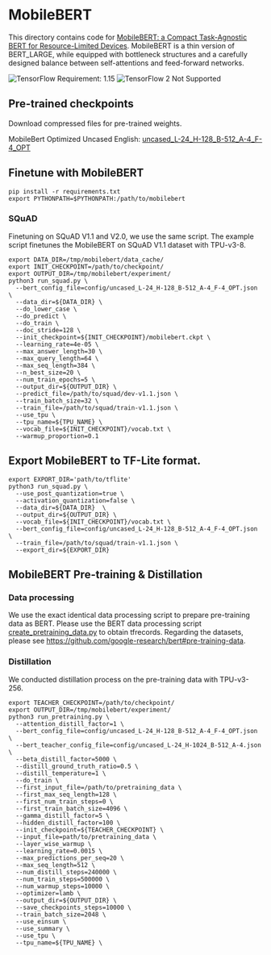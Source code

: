 # MobileBERT

This directory contains code for
[MobileBERT: a Compact Task-Agnostic BERT for Resource-Limited Devices](https://arxiv.org/abs/2004.02984).
MobileBERT is a thin version of BERT_LARGE, while equipped with bottleneck
structures and a carefully designed balance between self-attentions and
feed-forward networks.

![TensorFlow Requirement: 1.15](https://img.shields.io/badge/TensorFlow%20Requirement-1.15-brightgreen)
![TensorFlow 2 Not Supported](https://img.shields.io/badge/TensorFlow%202%20Not%20Supported-%E2%9C%95-red.svg)

## Pre-trained checkpoints

Download compressed files for pre-trained weights.

MobileBert Optimized Uncased English:
[uncased_L-24_H-128_B-512_A-4_F-4_OPT](https://storage.googleapis.com/cloud-tpu-checkpoints/mobilebert/uncased_L-24_H-128_B-512_A-4_F-4_OPT.tar.gz)

## Finetune with MobileBERT

```shell
pip install -r requirements.txt
export PYTHONPATH=$PYTHONPATH:/path/to/mobilebert
```

### SQuAD

Finetuning on SQuAD V1.1 and V2.0, we use the same script. The example script
finetunes the MobileBERT on SQuAD V1.1 dataset with TPU-v3-8.

```shell
export DATA_DIR=/tmp/mobilebert/data_cache/
export INIT_CHECKPOINT=/path/to/checkpoint/
export OUTPUT_DIR=/tmp/mobilebert/experiment/
python3 run_squad.py \
  --bert_config_file=config/uncased_L-24_H-128_B-512_A-4_F-4_OPT.json \
  --data_dir=${DATA_DIR} \
  --do_lower_case \
  --do_predict \
  --do_train \
  --doc_stride=128 \
  --init_checkpoint=${INIT_CHECKPOINT}/mobilebert.ckpt \
  --learning_rate=4e-05 \
  --max_answer_length=30 \
  --max_query_length=64 \
  --max_seq_length=384 \
  --n_best_size=20 \
  --num_train_epochs=5 \
  --output_dir=${OUTPUT_DIR} \
  --predict_file=/path/to/squad/dev-v1.1.json \
  --train_batch_size=32 \
  --train_file=/path/to/squad/train-v1.1.json \
  --use_tpu \
  --tpu_name=${TPU_NAME} \
  --vocab_file=${INIT_CHECKPOINT}/vocab.txt \
  --warmup_proportion=0.1
```

## Export MobileBERT to TF-Lite format.

```shell
export EXPORT_DIR='path/to/tflite'
python3 run_squad.py \
  --use_post_quantization=true \
  --activation_quantization=false \
  --data_dir=${DATA_DIR}  \
  --output_dir=${OUTPUT_DIR} \
  --vocab_file=${INIT_CHECKPOINT}/vocab.txt \
  --bert_config_file=config/uncased_L-24_H-128_B-512_A-4_F-4_OPT.json \
  --train_file=/path/to/squad/train-v1.1.json \
  --export_dir=${EXPORT_DIR}
```

## MobileBERT Pre-training & Distillation

### Data processing

We use the exact identical data processing script to prepare pre-training data
as BERT. Please use the BERT data processing script
[create_pretraining_data.py](https://github.com/google-research/bert/blob/master/create_pretraining_data.py)
to obtain tfrecords. Regarding the datasets, please see
https://github.com/google-research/bert#pre-training-data.

### Distillation

We conducted distillation process on the pre-training data with TPU-v3-256.

```shell
export TEACHER_CHECKPOINT=/path/to/checkpoint/
export OUTPUT_DIR=/tmp/mobilebert/experiment/
python3 run_pretraining.py \
  --attention_distill_factor=1 \
  --bert_config_file=config/uncased_L-24_H-128_B-512_A-4_F-4_OPT.json \
  --bert_teacher_config_file=config/uncased_L-24_H-1024_B-512_A-4.json \
  --beta_distill_factor=5000 \
  --distill_ground_truth_ratio=0.5 \
  --distill_temperature=1 \
  --do_train \
  --first_input_file=/path/to/pretraining_data \
  --first_max_seq_length=128 \
  --first_num_train_steps=0 \
  --first_train_batch_size=4096 \
  --gamma_distill_factor=5 \
  --hidden_distill_factor=100 \
  --init_checkpoint=${TEACHER_CHECKPOINT} \
  --input_file=path/to/pretraining_data \
  --layer_wise_warmup \
  --learning_rate=0.0015 \
  --max_predictions_per_seq=20 \
  --max_seq_length=512 \
  --num_distill_steps=240000 \
  --num_train_steps=500000 \
  --num_warmup_steps=10000 \
  --optimizer=lamb \
  --output_dir=${OUTPUT_DIR} \
  --save_checkpoints_steps=10000 \
  --train_batch_size=2048 \
  --use_einsum \
  --use_summary \
  --use_tpu \
  --tpu_name=${TPU_NAME} \
```
